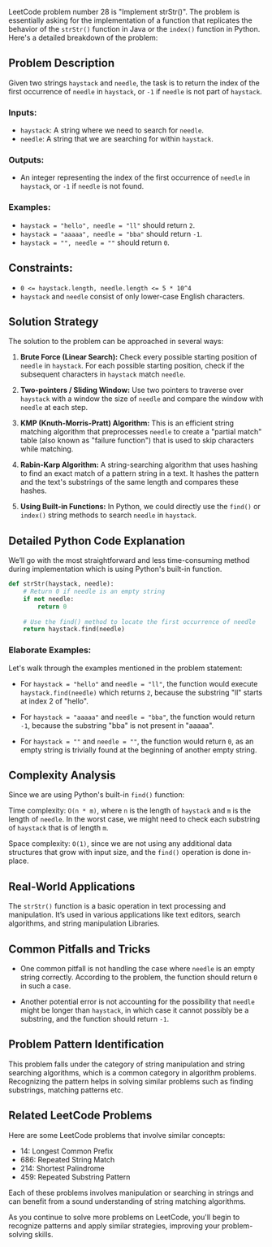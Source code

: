 LeetCode problem number 28 is "Implement strStr()". The problem is essentially asking for the implementation of a function that replicates the behavior of the `strStr()` function in Java or the `index()` function in Python. Here's a detailed breakdown of the problem:

## Problem Description

Given two strings `haystack` and `needle`, the task is to return the index of the first occurrence of `needle` in `haystack`, or `-1` if `needle` is not part of `haystack`.

### Inputs:
- `haystack`: A string where we need to search for `needle`.
- `needle`: A string that we are searching for within `haystack`.

### Outputs:
- An integer representing the index of the first occurrence of `needle` in `haystack`, or `-1` if `needle` is not found.

### Examples:

- `haystack = "hello", needle = "ll"` should return `2`.
- `haystack = "aaaaa", needle = "bba"` should return `-1`.
- `haystack = "", needle = ""` should return `0`.

## Constraints:
- `0 <= haystack.length, needle.length <= 5 * 10^4`
- `haystack` and `needle` consist of only lower-case English characters.

## Solution Strategy

The solution to the problem can be approached in several ways:

1. **Brute Force (Linear Search):** Check every possible starting position of `needle` in `haystack`. For each possible starting position, check if the subsequent characters in `haystack` match `needle`.

2. **Two-pointers / Sliding Window:** Use two pointers to traverse over `haystack` with a window the size of `needle` and compare the window with `needle` at each step.

3. **KMP (Knuth-Morris-Pratt) Algorithm:** This is an efficient string matching algorithm that preprocesses `needle` to create a "partial match" table (also known as "failure function") that is used to skip characters while matching.

4. **Rabin-Karp Algorithm:** A string-searching algorithm that uses hashing to find an exact match of a pattern string in a text. It hashes the pattern and the text's substrings of the same length and compares these hashes.

5. **Using Built-in Functions:** In Python, we could directly use the `find()` or `index()` string methods to search `needle` in `haystack`.

## Detailed Python Code Explanation

We’ll go with the most straightforward and less time-consuming method during implementation which is using Python's built-in function.

```python
def strStr(haystack, needle):
    # Return 0 if needle is an empty string
    if not needle:
        return 0
        
    # Use the find() method to locate the first occurrence of needle
    return haystack.find(needle)
```

### Elaborate Examples:

Let's walk through the examples mentioned in the problem statement:

- For `haystack = "hello"` and `needle = "ll"`, the function would execute `haystack.find(needle)` which returns `2`, because the substring "ll" starts at index 2 of "hello".

- For `haystack = "aaaaa"` and `needle = "bba"`, the function would return `-1`, because the substring "bba" is not present in "aaaaa".

- For `haystack = ""` and `needle = ""`, the function would return `0`, as an empty string is trivially found at the beginning of another empty string.

## Complexity Analysis

Since we are using Python's built-in `find()` function:

Time complexity: `O(n * m)`, where `n` is the length of `haystack` and `m` is the length of `needle`. In the worst case, we might need to check each substring of `haystack` that is of length `m`.

Space complexity: `O(1)`, since we are not using any additional data structures that grow with input size, and the `find()` operation is done in-place.

## Real-World Applications

The `strStr()` function is a basic operation in text processing and manipulation. It’s used in various applications like text editors, search algorithms, and string manipulation Libraries.

## Common Pitfalls and Tricks

- One common pitfall is not handling the case where `needle` is an empty string correctly. According to the problem, the function should return `0` in such a case.

- Another potential error is not accounting for the possibility that `needle` might be longer than `haystack`, in which case it cannot possibly be a substring, and the function should return `-1`.

## Problem Pattern Identification

This problem falls under the category of string manipulation and string searching algorithms, which is a common category in algorithm problems. Recognizing the pattern helps in solving similar problems such as finding substrings, matching patterns etc.

## Related LeetCode Problems

Here are some LeetCode problems that involve similar concepts:

- 14: Longest Common Prefix
- 686: Repeated String Match
- 214: Shortest Palindrome
- 459: Repeated Substring Pattern

Each of these problems involves manipulation or searching in strings and can benefit from a sound understanding of string matching algorithms.

As you continue to solve more problems on LeetCode, you'll begin to recognize patterns and apply similar strategies, improving your problem-solving skills.